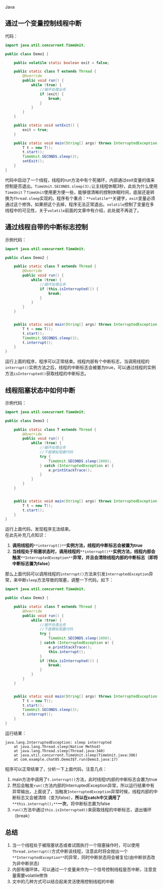 Java
<a name="eA3rr"></a>
## 通过一个变量控制线程中断
代码：
```java
import java.util.concurrent.TimeUnit;

public class Demo1 {

    public volatile static boolean exit = false;

    public static class T extends Thread {
        @Override
        public void run() {
            while (true) {
                //循环处理业务
                if (exit) {
                    break;
                }
            }
        }
    }

    public static void setExit() {
        exit = true;
    }

    public static void main(String[] args) throws InterruptedException {
        T t = new T();
        t.start();
        TimeUnit.SECONDS.sleep(3);
        setExit();
    }
}
```
代码中启动了一个线程，线程的run方法中有个死循环，内部通过exit变量的值来控制是否退出。`TimeUnit.SECONDS.sleep(3);`让主线程休眠3秒，此处为什么使用`TimeUnit`？`TimeUnit`使用更方便一些，能够很清晰的控制休眠时间，底层还是转换为`Thread.sleep`实现的。程序有个重点：`**volatile**`关键字，`exit`变量必须通过这个修饰，如果把这个去掉，程序无法正常退出。`volatile`控制了变量在多线程中的可见性，关于`volatile`前面的文章中有介绍，此处就不再说了。
<a name="Qa7L3"></a>
## 通过线程自带的中断标志控制
示例代码：
```java
import java.util.concurrent.TimeUnit;

public class Demo2 {

    public static class T extends Thread {
        @Override
        public void run() {
            while (true) {
                //循环处理业务
                if (this.isInterrupted()) {
                    break;
                }
            }
        }
    }


    public static void main(String[] args) throws InterruptedException {
        T t = new T();
        t.start();
        TimeUnit.SECONDS.sleep(3);
        t.interrupt();
    }
}
```
运行上面的程序，程序可以正常结束。线程内部有个中断标志，当调用线程的`interrupt()`实例方法之后，线程的中断标志会被置为true，可以通过线程的实例方法`isInterrupted()`获取线程的中断标志。
<a name="VAwTV"></a>
## 线程阻塞状态中如何中断
示例代码：
```java
import java.util.concurrent.TimeUnit;

public class Demo3 {

    public static class T extends Thread {
        @Override
        public void run() {
            while (true) {
                //循环处理业务
                //下面模拟阻塞代码
                try {
                    TimeUnit.SECONDS.sleep(1000);
                } catch (InterruptedException e) {
                    e.printStackTrace();
                }
            }
        }
    }


    public static void main(String[] args) throws InterruptedException {
        T t = new T();
        t.start();
    }
}
```
运行上面代码，发现程序无法结束。<br />在此先补充几点知识：

1. **调用线程的**`**interrupt()**`**实例方法，线程的中断标志会被置为true**
2. **当线程处于阻塞状态时，调用线程的**`**interrupt()**`**实例方法，线程内部会触发**`**InterruptedException**`**异常，并且会清除线程内部的中断标志（即将中断标志置为false）**

那么上面代码可以调用线程的`interrupt()`方法来引发`InterruptedException`异常，来中断`sleep`方法导致的阻塞，调整一下代码，如下：
```java
import java.util.concurrent.TimeUnit;

public class Demo3 {

    public static class T extends Thread {
        @Override
        public void run() {
            while (true) {
                //循环处理业务
                //下面模拟阻塞代码
                try {
                    TimeUnit.SECONDS.sleep(1000);
                } catch (InterruptedException e) {
                    e.printStackTrace();
                    this.interrupt();
                }
                if (this.isInterrupted()) {
                    break;
                }
            }
        }
    }


    public static void main(String[] args) throws InterruptedException {
        T t = new T();
        t.start();
        TimeUnit.SECONDS.sleep(3);
        t.interrupt();
    }
}
```
运行结果：
```
java.lang.InterruptedException: sleep interrupted
    at java.lang.Thread.sleep(Native Method)
    at java.lang.Thread.sleep(Thread.java:340)
    at java.util.concurrent.TimeUnit.sleep(TimeUnit.java:386)
    at com.example.chat05.Demo3$T.run(Demo3.java:17)
```
程序可以正常结束了，分析一下上面代码，注意几点：

1. main方法中调用了`t.interrupt()`方法，此时线程t内部的中断标志会置为true
2. 然后会触发`run()`方法内部的InterruptedException异常，所以运行结果中有异常输出，上面说了，当触发`InterruptedException`异常时候，线程内部的中断标志又会被清除（变为false），**所以在catch中又调用了**`**this.interrupt();**`**一次**，将中断标志置为false
3. `run()`方法中通过`this.isInterrupted()`来获取线程的中断标志，退出循环（break）
<a name="CrwZ8"></a>
## 总结

1. 当一个线程处于被阻塞状态或者试图执行一个阻塞操作时，可以使用`Thread.interrupt()`方式中断该线程，注意此时将会抛出一个`**InterruptedException**`的异常，同时中断状态将会被复位(由中断状态改为非中断状态)
2. 内部有循环体，可以通过一个变量来作为一个信号控制线程是否中断，注意变量需要volatile修饰
3. 文中的几种方式可以结合起来灵活使用控制线程的中断
